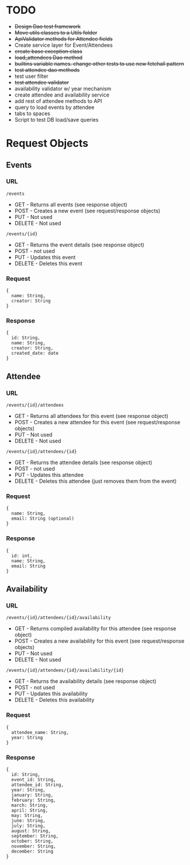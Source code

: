 # TODO
* ~~Design Dao test framework~~
* ~~Move utils classes to a Utils folder~~
* ~~ApiValidator methods for Attendee fields~~
* Create service layer for Event/Attendees
* ~~create base exception class~~
* ~~load_attendees Dao method~~
* ~~builtins variable names. change other tests to use new fetchall pattern~~
* ~~test attendee dao methods~~
* test user filter
* ~~test attendee validator~~
* availability validator w/ year mechanism
* create attendee and availability service
* add rest of attendee methods to API
* query to load events by attendee
* tabs to spaces
* Script to test DB load/save queries

# Request Objects
## Events
### URL
`/events`
* GET - Returns all events (see response object)
* POST - Creates a new event (see request/response objects)
* PUT - Not used
* DELETE - Not used

`/events/{id}`
* GET - Returns the event details (see response object)
* POST - not used
* PUT - Updates this event
* DELETE - Deletes this event

### Request
```
{
  name: String,
  creator: String
}
```

### Response
```
{
  id: String,
  name: String,
  creator: String,
  created_date: date
}
```

## Attendee
### URL
`/events/{id}/attendees`
* GET - Returns all attendees for this event (see response object)
* POST - Creates a new attendee for this event (see request/response objects)
* PUT - Not used
* DELETE - Not used

`/events/{id}/attendees/{id}`
* GET - Returns the attendee details (see response object)
* POST - not used
* PUT - Updates this attendee
* DELETE - Deletes this attendee (just removes them from the event)

### Request
```
{
  name: String,
  email: String (optional)
}
```

### Response
```
{
  id: int,
  name: String,
  email: String
}
```

## Availability
### URL
`/events/{id}/attendees/{id}/availability`
* GET - Returns compiled availability for this attendee (see response object)
* POST - Creates a new availability for this event (see request/response objects)
* PUT - Not used
* DELETE - Not used

`/events/{id}/attendees/{id}/availability/{id}`
* GET - Returns the availability details (see response object)
* POST - not used
* PUT - Updates this availability
* DELETE - Deletes this availability

### Request
```
{
  attendee_name: String,
  year: String
}
```

### Response
```
{
  id: String,
  event_id: String,
  attendee_id: String,
  year: String,
  january: String,
  february: String,
  march: String,
  april: String,
  may: String,
  june: String,
  july: String,
  august: String,
  september: String,
  october: String,
  november: String,
  december: String
}
```
